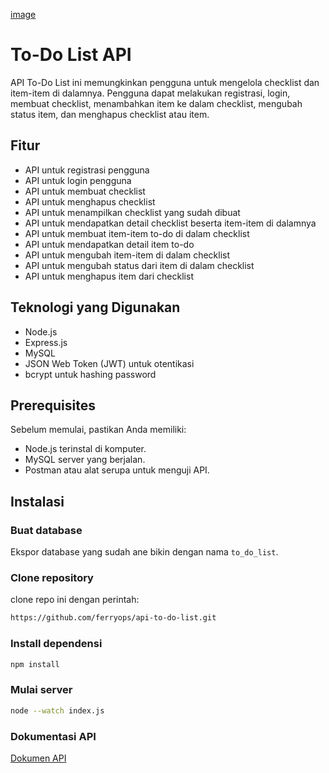 [image](https://github.com/ferryops/api-to-do-list/blob/main/FsPOsLFagAAXZum.jpeg)

# To-Do List API

API To-Do List ini memungkinkan pengguna untuk mengelola checklist dan item-item di dalamnya. Pengguna dapat melakukan registrasi, login, membuat checklist, menambahkan item ke dalam checklist, mengubah status item, dan menghapus checklist atau item.

## Fitur

- API untuk registrasi pengguna
- API untuk login pengguna
- API untuk membuat checklist
- API untuk menghapus checklist
- API untuk menampilkan checklist yang sudah dibuat
- API untuk mendapatkan detail checklist beserta item-item di dalamnya
- API untuk membuat item-item to-do di dalam checklist
- API untuk mendapatkan detail item to-do
- API untuk mengubah item-item di dalam checklist
- API untuk mengubah status dari item di dalam checklist
- API untuk menghapus item dari checklist

## Teknologi yang Digunakan

- Node.js
- Express.js
- MySQL
- JSON Web Token (JWT) untuk otentikasi
- bcrypt untuk hashing password

## Prerequisites

Sebelum memulai, pastikan Anda memiliki:

- Node.js terinstal di komputer.
- MySQL server yang berjalan.
- Postman atau alat serupa untuk menguji API.

## Instalasi

### Buat database

Ekspor database yang sudah ane bikin dengan nama `to_do_list`.

### Clone repository

clone repo ini dengan perintah:

```bash
https://github.com/ferryops/api-to-do-list.git
```

### Install dependensi

```bash
npm install
```

### Mulai server

```bash
node --watch index.js
```

### Dokumentasi API

[Dokumen API](https://github.com/ferryops/api-to-do-list/blob/main/Dokumen%20API.pdf)
